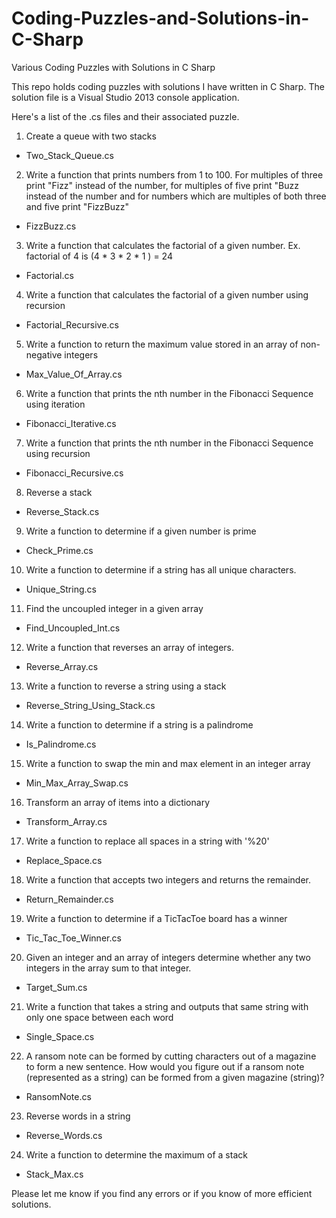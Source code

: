 # Coding-Puzzles-and-Solutions-in-C-Sharp
Various Coding Puzzles with Solutions in C Sharp

This repo holds coding puzzles with solutions I have written in C Sharp.  The solution file is a Visual Studio 2013 console application.

Here's a list of the .cs files and their associated puzzle.

1. Create a queue with two stacks
 - Two_Stack_Queue.cs

2. Write a function that prints numbers from 1 to 100.  For multiples of three print "Fizz" instead of the number, for multiples of five print "Buzz instead of the number and for numbers which are multiples of both three and five print "FizzBuzz"
 - FizzBuzz.cs

3. Write a function that calculates the factorial of a given number.  Ex. factorial of 4 is (4 * 3 * 2 * 1 ) = 24
 - Factorial.cs

4. Write a function that calculates the factorial of a given number using recursion
 - Factorial_Recursive.cs

5. Write a function to return the maximum value stored in an array of non-negative integers
 - Max_Value_Of_Array.cs

6. Write a function that prints the nth number in the Fibonacci Sequence using iteration
 - Fibonacci_Iterative.cs

7. Write a function that prints the nth number in the Fibonacci Sequence using recursion
 - Fibonacci_Recursive.cs

8. Reverse a stack
 - Reverse_Stack.cs

9. Write a function to determine if a given number is prime 
 - Check_Prime.cs

10. Write a function to determine if a string has all unique characters.
 - Unique_String.cs

11. Find the uncoupled integer in a given array
 - Find_Uncoupled_Int.cs

12. Write a function that reverses an array of integers.
 - Reverse_Array.cs

13. Write a function to reverse a string using a stack
 - Reverse_String_Using_Stack.cs

14. Write a function to determine if a string is a palindrome
 - Is_Palindrome.cs

15. Write a function to swap the min and max element in an integer array
 - Min_Max_Array_Swap.cs

16. Transform an array of items into a dictionary
 - Transform_Array.cs

17. Write a function to replace all spaces in a string with '%20'
 - Replace_Space.cs

18. Write a function that accepts two integers and returns the remainder.
 - Return_Remainder.cs

19. Write a function to determine if a TicTacToe board has a winner
 - Tic_Tac_Toe_Winner.cs

20. Given an integer and an array of integers determine whether any two integers in the array sum to that integer.
 - Target_Sum.cs

21. Write a function that takes a string and outputs that same string with only one space between each word
 - Single_Space.cs

22. A ransom note can be formed by cutting characters out of a magazine to form a new sentence.  How would you figure out if a ransom note (represented as a string) can be formed from a given magazine (string)?
 - RansomNote.cs

23. Reverse words in a string
 - Reverse_Words.cs

24. Write a function to determine the maximum of a stack
 - Stack_Max.cs

Please let me know if you find any errors or if you know of more efficient solutions.
